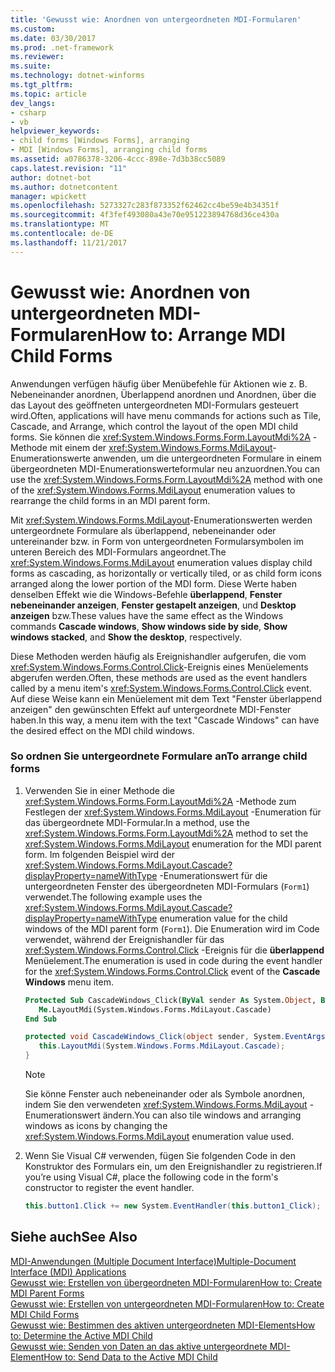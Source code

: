 ```yaml
---
title: 'Gewusst wie: Anordnen von untergeordneten MDI-Formularen'
ms.custom: 
ms.date: 03/30/2017
ms.prod: .net-framework
ms.reviewer: 
ms.suite: 
ms.technology: dotnet-winforms
ms.tgt_pltfrm: 
ms.topic: article
dev_langs:
- csharp
- vb
helpviewer_keywords:
- child forms [Windows Forms], arranging
- MDI [Windows Forms], arranging child forms
ms.assetid: a0786378-3206-4ccc-898e-7d3b38cc5089
caps.latest.revision: "11"
author: dotnet-bot
ms.author: dotnetcontent
manager: wpickett
ms.openlocfilehash: 5273327c283f873352f62462cc4be59e4b34351f
ms.sourcegitcommit: 4f3fef493080a43e70e951223894768d36ce430a
ms.translationtype: MT
ms.contentlocale: de-DE
ms.lasthandoff: 11/21/2017
---
```

# <a name="how-to-arrange-mdi-child-forms"></a><span data-ttu-id="de5cd-102">Gewusst wie: Anordnen von untergeordneten MDI-Formularen</span><span class="sxs-lookup"><span data-stu-id="de5cd-102">How to: Arrange MDI Child Forms</span></span>
<span data-ttu-id="de5cd-103">Anwendungen verfügen häufig über Menübefehle für Aktionen wie z. B. Nebeneinander anordnen, Überlappend anordnen und Anordnen, über die das Layout des geöffneten untergeordneten MDI-Formulars gesteuert wird.</span><span class="sxs-lookup"><span data-stu-id="de5cd-103">Often, applications will have menu commands for actions such as Tile, Cascade, and Arrange, which control the layout of the open MDI child forms.</span></span> <span data-ttu-id="de5cd-104">Sie können die <xref:System.Windows.Forms.Form.LayoutMdi%2A> -Methode mit einem der <xref:System.Windows.Forms.MdiLayout>-Enumerationswerte anwenden, um die untergeordneten Formulare in einem übergeordneten MDI-Enumerationswerteformular neu anzuordnen.</span><span class="sxs-lookup"><span data-stu-id="de5cd-104">You can use the <xref:System.Windows.Forms.Form.LayoutMdi%2A> method with one of the <xref:System.Windows.Forms.MdiLayout> enumeration values to rearrange the child forms in an MDI parent form.</span></span>  
  
 <span data-ttu-id="de5cd-105">Mit <xref:System.Windows.Forms.MdiLayout>-Enumerationswerten werden untergeordnete Formulare als überlappend, nebeneinander oder untereinander bzw. in Form von untergeordneten Formularsymbolen im unteren Bereich des MDI-Formulars angeordnet.</span><span class="sxs-lookup"><span data-stu-id="de5cd-105">The <xref:System.Windows.Forms.MdiLayout> enumeration values display child forms as cascading, as horizontally or vertically tiled, or as child form icons arranged along the lower portion of the MDI form.</span></span> <span data-ttu-id="de5cd-106">Diese Werte haben denselben Effekt wie die Windows-Befehle **überlappend**, **Fenster nebeneinander anzeigen**, **Fenster gestapelt anzeigen**, und **Desktop anzeigen** bzw.</span><span class="sxs-lookup"><span data-stu-id="de5cd-106">These values have the same effect as the Windows commands **Cascade windows**, **Show windows side by side**, **Show windows stacked**, and **Show the desktop**, respectively.</span></span>  
  
 <span data-ttu-id="de5cd-107">Diese Methoden werden häufig als Ereignishandler aufgerufen, die vom <xref:System.Windows.Forms.Control.Click>-Ereignis eines Menüelements abgerufen werden.</span><span class="sxs-lookup"><span data-stu-id="de5cd-107">Often, these methods are used as the event handlers called by a menu item's <xref:System.Windows.Forms.Control.Click> event.</span></span> <span data-ttu-id="de5cd-108">Auf diese Weise kann ein Menüelement mit dem Text "Fenster überlappend anzeigen" den gewünschten Effekt auf untergeordnete MDI-Fenster haben.</span><span class="sxs-lookup"><span data-stu-id="de5cd-108">In this way, a menu item with the text "Cascade Windows" can have the desired effect on the MDI child windows.</span></span>  
  
### <a name="to-arrange-child-forms"></a><span data-ttu-id="de5cd-109">So ordnen Sie untergeordnete Formulare an</span><span class="sxs-lookup"><span data-stu-id="de5cd-109">To arrange child forms</span></span>  
  
1.  <span data-ttu-id="de5cd-110">Verwenden Sie in einer Methode die <xref:System.Windows.Forms.Form.LayoutMdi%2A> -Methode zum Festlegen der <xref:System.Windows.Forms.MdiLayout> -Enumeration für das übergeordnete MDI-Formular.</span><span class="sxs-lookup"><span data-stu-id="de5cd-110">In a method, use the <xref:System.Windows.Forms.Form.LayoutMdi%2A> method to set the <xref:System.Windows.Forms.MdiLayout> enumeration for the MDI parent form.</span></span> <span data-ttu-id="de5cd-111">Im folgenden Beispiel wird der <xref:System.Windows.Forms.MdiLayout.Cascade?displayProperty=nameWithType> -Enumerationswert für die untergeordneten Fenster des übergeordneten MDI-Formulars (`Form1`) verwendet.</span><span class="sxs-lookup"><span data-stu-id="de5cd-111">The following example uses the <xref:System.Windows.Forms.MdiLayout.Cascade?displayProperty=nameWithType> enumeration value for the child windows of the MDI parent form (`Form1`).</span></span> <span data-ttu-id="de5cd-112">Die Enumeration wird im Code verwendet, während der Ereignishandler für das <xref:System.Windows.Forms.Control.Click> -Ereignis für die **überlappend** Menüelement.</span><span class="sxs-lookup"><span data-stu-id="de5cd-112">The enumeration is used in code during the event handler for the <xref:System.Windows.Forms.Control.Click> event of the **Cascade Windows** menu item.</span></span>  
  
    ```vb  
    Protected Sub CascadeWindows_Click(ByVal sender As System.Object, ByVal e As System.EventArgs)  
       Me.LayoutMdi(System.Windows.Forms.MdiLayout.Cascade)  
    End Sub  
    ```  
  
    ```csharp  
    protected void CascadeWindows_Click(object sender, System.EventArgs e){  
       this.LayoutMdi(System.Windows.Forms.MdiLayout.Cascade);  
    }  
    ```  
  
    > [!NOTE]
    >  <span data-ttu-id="de5cd-113">Sie könne Fenster auch nebeneinander oder als Symbole anordnen, indem Sie den verwendeten <xref:System.Windows.Forms.MdiLayout> -Enumerationswert ändern.</span><span class="sxs-lookup"><span data-stu-id="de5cd-113">You can also tile windows and arranging windows as icons by changing the <xref:System.Windows.Forms.MdiLayout> enumeration value used.</span></span>  
  
2.  <span data-ttu-id="de5cd-114">Wenn Sie Visual C# verwenden, fügen Sie folgenden Code in den Konstruktor des Formulars ein, um den Ereignishandler zu registrieren.</span><span class="sxs-lookup"><span data-stu-id="de5cd-114">If you’re using Visual C#, place the following code in the form's constructor to register the event handler.</span></span>  
  
    ```csharp  
    this.button1.Click += new System.EventHandler(this.button1_Click);  
    ```  
  
## <a name="see-also"></a><span data-ttu-id="de5cd-115">Siehe auch</span><span class="sxs-lookup"><span data-stu-id="de5cd-115">See Also</span></span>  
 [<span data-ttu-id="de5cd-116">MDI-Anwendungen (Multiple Document Interface)</span><span class="sxs-lookup"><span data-stu-id="de5cd-116">Multiple-Document Interface (MDI) Applications</span></span>](./../../../docs/framework/winforms/advanced/multiple-document-interface-mdi-applications.md)  
 [<span data-ttu-id="de5cd-117">Gewusst wie: Erstellen von übergeordneten MDI-Formularen</span><span class="sxs-lookup"><span data-stu-id="de5cd-117">How to: Create MDI Parent Forms</span></span>](./../../../docs/framework/winforms/advanced/how-to-create-mdi-parent-forms.md)  
 [<span data-ttu-id="de5cd-118">Gewusst wie: Erstellen von untergeordneten MDI-Formularen</span><span class="sxs-lookup"><span data-stu-id="de5cd-118">How to: Create MDI Child Forms</span></span>](./../../../docs/framework/winforms/advanced/how-to-create-mdi-child-forms.md)  
 [<span data-ttu-id="de5cd-119">Gewusst wie: Bestimmen des aktiven untergeordneten MDI-Elements</span><span class="sxs-lookup"><span data-stu-id="de5cd-119">How to: Determine the Active MDI Child</span></span>](./../../../docs/framework/winforms/advanced/how-to-determine-the-active-mdi-child.md)  
 [<span data-ttu-id="de5cd-120">Gewusst wie: Senden von Daten an das aktive untergeordnete MDI-Element</span><span class="sxs-lookup"><span data-stu-id="de5cd-120">How to: Send Data to the Active MDI Child</span></span>](./../../../docs/framework/winforms/advanced/how-to-send-data-to-the-active-mdi-child.md)

